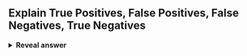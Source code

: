 ## Explain True Positives, False Positives, False Negatives, True Negatives
<details>
<summary><b>Reveal answer</b></summary>
TP: Prediction Positive, Actual Positive<br>FP: Prediction Positive, Actual Negative<br>FN: Prediction Negative, Actual Positve<br>TN: Prediction Negative, Actual Negative
</details>
